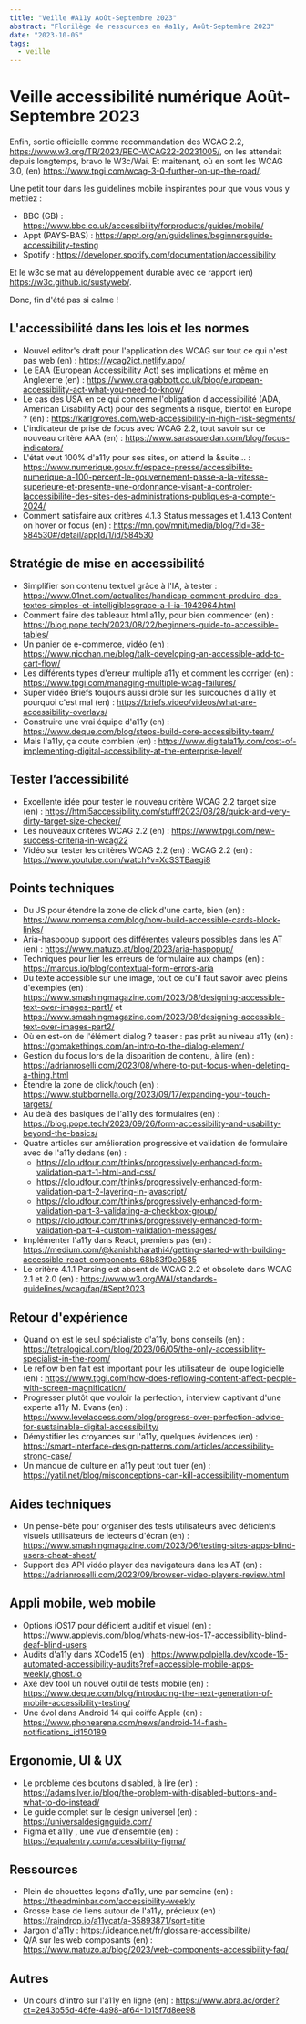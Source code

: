 ```yaml
---
title: "Veille #A11y Août-Septembre 2023"
abstract: "Florilège de ressources en #a11y, Août-Septembre 2023"
date: "2023-10-05"
tags:
  - veille
---
```


# Veille accessibilité numérique Août-Septembre 2023

Enfin, sortie officielle comme recommandation des WCAG 2.2, https://www.w3.org/TR/2023/REC-WCAG22-20231005/, on les attendait depuis longtemps, bravo le W3c/Wai. Et maitenant, où en sont les WCAG 3.0, (en) https://www.tpgi.com/wcag-3-0-further-on-up-the-road/.

Une petit tour dans les guidelines mobile inspirantes pour que vous vous y mettiez :
- BBC (GB) : https://www.bbc.co.uk/accessibility/forproducts/guides/mobile/
- Appt (PAYS-BAS) : https://appt.org/en/guidelines/beginnersguide-accessibility-testing
- Spotify : https://developer.spotify.com/documentation/accessibility

Et le w3c se mat au développement durable avec ce rapport (en) https://w3c.github.io/sustyweb/.

Donc, fin d'été pas si calme !


## L'accessibilité dans les lois et les normes 

- Nouvel editor's draft pour l'application des WCAG sur tout ce qui n'est pas web (en)&nbsp;: https://wcag2ict.netlify.app/
- Le EAA (European Accessibility Act) ses implications et même en Angleterre (en)&nbsp;: https://www.craigabbott.co.uk/blog/european-accessibility-act-what-you-need-to-know/
- Le cas des USA en ce qui concerne l'obligation d'accessibilité (ADA, American Disability Act) pour des segments à risque, bientôt en Europe ? (en)&nbsp;: https://karlgroves.com/web-accessibility-in-high-risk-segments/
- L'indicateur de prise de focus avec WCAG 2.2, tout savoir sur ce nouveau critère AAA (en)&nbsp;: https://www.sarasoueidan.com/blog/focus-indicators/
- L'état veut 100% d'a11y pour ses sites, on attend la &suite... : https://www.numerique.gouv.fr/espace-presse/accessibilite-numerique-a-100-percent-le-gouvernement-passe-a-la-vitesse-superieure-et-presente-une-ordonnance-visant-a-controler-laccessibilite-des-sites-des-administrations-publiques-a-compter-2024/
- Comment satisfaire aux critères 4.1.3 Status messages et 1.4.13 Content on hover or focus (en)&nbsp;: https://mn.gov/mnit/media/blog/?id=38-584530#/detail/appId/1/id/584530

## Stratégie de mise en accessibilité

- Simplifier son contenu textuel grâce à l'IA, à tester : https://www.01net.com/actualites/handicap-comment-produire-des-textes-simples-et-intelligiblesgrace-a-l-ia-1942964.html
- Comment faire des tableaux html a11y, pour bien commencer (en)&nbsp;: https://blog.pope.tech/2023/08/22/beginners-guide-to-accessible-tables/
- Un panier de e-commerce, vidéo (en)&nbsp;: https://www.nicchan.me/blog/talk-developing-an-accessible-add-to-cart-flow/
- Les différents types d'erreur multiple a11y et comment les corriger (en)&nbsp;: https://www.tpgi.com/managing-multiple-wcag-failures/
- Super vidéo Briefs toujours aussi drôle sur les surcouches d'a11y et pourquoi c'est mal (en)&nbsp;: https://briefs.video/videos/what-are-accessibility-overlays/
- Construire une vrai équipe d'a11y (en)&nbsp;: https://www.deque.com/blog/steps-build-core-accessibility-team/
- Mais l'a11y, ça coute combien (en)&nbsp;: https://www.digitala11y.com/cost-of-implementing-digital-accessibility-at-the-enterprise-level/

## Tester l’accessibilité

- Excellente idée pour tester le nouveau critère WCAG 2.2 target size (en)&nbsp;: https://html5accessibility.com/stuff/2023/08/28/quick-and-very-dirty-target-size-checker/
- Les nouveaux critères WCAG 2.2 (en)&nbsp;: https://www.tpgi.com/new-success-criteria-in-wcag22
- Vidéo sur tester les critères WCAG 2.2 (en)&nbsp;: WCAG 2.2 (en)&nbsp;: https://www.youtube.com/watch?v=XcSSTBaegi8

## Points techniques

- Du JS pour étendre la zone de click d'une carte, bien (en)&nbsp;: https://www.nomensa.com/blog/how-build-accessible-cards-block-links/
- Aria-haspopup support des différentes valeurs possibles dans les AT (en)&nbsp;: https://www.matuzo.at/blog/2023/aria-haspopup/
- Techniques pour lier les erreurs de formulaire aux champs (en)&nbsp;: https://marcus.io/blog/contextual-form-errors-aria
- Du texte accessible sur une image, tout ce qu'il faut savoir avec pleins d'exemples (en)&nbsp;: https://www.smashingmagazine.com/2023/08/designing-accessible-text-over-images-part1/ et https://www.smashingmagazine.com/2023/08/designing-accessible-text-over-images-part2/
- Où en est-on de l'élément dialog ? teaser : pas prêt au niveau a11y (en)&nbsp;: https://gomakethings.com/an-intro-to-the-dialog-element/
- Gestion du focus lors de la disparition de contenu, à lire (en)&nbsp;: https://adrianroselli.com/2023/08/where-to-put-focus-when-deleting-a-thing.html
- Étendre la zone de click/touch (en)&nbsp;: https://www.stubbornella.org/2023/09/17/expanding-your-touch-targets/
- Au delà des basiques de l'a11y des formulaires (en)&nbsp;: https://blog.pope.tech/2023/09/26/form-accessibility-and-usability-beyond-the-basics/
- Quatre articles sur amélioration progressive et validation de formulaire avec de l'a11y dedans (en)&nbsp;:
  - https://cloudfour.com/thinks/progressively-enhanced-form-validation-part-1-html-and-css/
  - https://cloudfour.com/thinks/progressively-enhanced-form-validation-part-2-layering-in-javascript/
  - https://cloudfour.com/thinks/progressively-enhanced-form-validation-part-3-validating-a-checkbox-group/
  - https://cloudfour.com/thinks/progressively-enhanced-form-validation-part-4-custom-validation-messages/
- Implémenter l'a11y dans React, premiers pas (en)&nbsp;: https://medium.com/@kanishbharathi4/getting-started-with-building-accessible-react-components-68b83f0c0585
- Le critère 4.1.1 Parsing est absent de WCAG 2.2 et obsolete dans WCAG 2.1 et 2.0 (en)&nbsp;: https://www.w3.org/WAI/standards-guidelines/wcag/faq/#Sept2023

## Retour d'expérience

- Quand on est le seul spécialiste d'a11y, bons conseils (en)&nbsp;: https://tetralogical.com/blog/2023/06/05/the-only-accessibility-specialist-in-the-room/
- Le reflow bien fait est important pour les utilisateur de loupe logicielle (en)&nbsp;: https://www.tpgi.com/how-does-reflowing-content-affect-people-with-screen-magnification/
- Progresser plutôt que vouloir la perfection, interview captivant d'une experte a11y M. Evans (en)&nbsp;: https://www.levelaccess.com/blog/progress-over-perfection-advice-for-sustainable-digital-accessibility/
- Démystifier les croyances sur l'a11y, quelques évidences (en)&nbsp;: https://smart-interface-design-patterns.com/articles/accessibility-strong-case/
- Un manque de culture en a11y peut tout tuer (en)&nbsp;: https://yatil.net/blog/misconceptions-can-kill-accessibility-momentum

## Aides techniques

- Un pense-bête pour organiser des tests utilisateurs avec déficients visuels utilisateurs de lecteurs d'écran (en)&nbsp;: https://www.smashingmagazine.com/2023/06/testing-sites-apps-blind-users-cheat-sheet/
- Support des API vidéo player des navigateurs dans les AT (en)&nbsp;: https://adrianroselli.com/2023/09/browser-video-players-review.html

## Appli mobile, web mobile

- Options iOS17 pour déficient auditif et visuel (en)&nbsp;: https://www.applevis.com/blog/whats-new-ios-17-accessibility-blind-deaf-blind-users
- Audits d'a11y dans XCode15 (en)&nbsp;: https://www.polpiella.dev/xcode-15-automated-accessibility-audits?ref=accessible-mobile-apps-weekly.ghost.io
- Axe dev tool un nouvel outil de tests mobile (en)&nbsp;: https://www.deque.com/blog/introducing-the-next-generation-of-mobile-accessibility-testing/
- Une évol dans Android 14 qui coiffe Apple (en)&nbsp;: https://www.phonearena.com/news/android-14-flash-notifications_id150189


## Ergonomie, UI & UX

- Le problème des boutons disabled, à lire (en)&nbsp;: https://adamsilver.io/blog/the-problem-with-disabled-buttons-and-what-to-do-instead/
- Le guide complet sur le design universel (en)&nbsp;: https://universaldesignguide.com/
- Figma et a11y , une vue d'ensemble (en)&nbsp;: https://equalentry.com/accessibility-figma/

## Ressources

- Plein de chouettes leçons d'a11y, une par semaine (en)&nbsp;: https://theadminbar.com/accessibility-weekly
- Grosse base de liens autour de l'a11y, précieux (en)&nbsp;: https://raindrop.io/a11ycat/a-35893871/sort=title
- Jargon d'a11y : https://ideance.net/fr/glossaire-accessibilite/
- Q/A sur les web composants (en)&nbsp;: https://www.matuzo.at/blog/2023/web-components-accessibility-faq/

## Autres

- Un cours d'intro sur l'a11y en ligne (en)&nbsp;: https://www.abra.ac/order?ct=2e43b55d-46fe-4a98-af64-1b15f7d8ee98